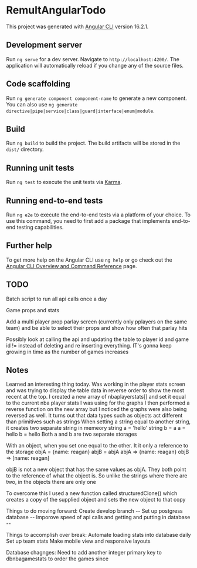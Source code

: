 # RemultAngularTodo

This project was generated with [Angular CLI](https://github.com/angular/angular-cli) version 16.2.1.

## Development server

Run `ng serve` for a dev server. Navigate to `http://localhost:4200/`. The application will automatically reload if you change any of the source files.

## Code scaffolding

Run `ng generate component component-name` to generate a new component. You can also use `ng generate directive|pipe|service|class|guard|interface|enum|module`.

## Build

Run `ng build` to build the project. The build artifacts will be stored in the `dist/` directory.

## Running unit tests

Run `ng test` to execute the unit tests via [Karma](https://karma-runner.github.io).

## Running end-to-end tests

Run `ng e2e` to execute the end-to-end tests via a platform of your choice. To use this command, you need to first add a package that implements end-to-end testing capabilities.

## Further help

To get more help on the Angular CLI use `ng help` or go check out the [Angular CLI Overview and Command Reference](https://angular.io/cli) page.

## TODO

Batch script to run all api calls once a day

Game props and stats

Add a multi player prop parlay screen (currently only pplayers on the same team) and be able to select their props and show how often that parlay hits

Possibly look at calling the api and updating the table to player id and game id != instead of deleting and re inserting everything. IT's gonna keep growing in time as the number of games increases




## Notes
Learned an interesting thing today. Was working in the player stats screen and was trying to display the table data in reverse order to show the most recent at the top. 
I created a new array of nbaplayerstats[] and set it equal to the current nba player stats I was using for the graphs
I then performed a reverse function on the new array but I noticed the graphs were also being reversed as well.
It turns out that data types such as objects act different than primitives such as strings
When setting a string equal to another string, it creates two separate string in memeory
string a = 'hello'
string b = a
a = hello
b = hello
Both a and b are two separate storages

With an object, when you set one equal to the other. It it only a reference to the storage
objA = {name: reagan}
abjB = abjA
abjA => {name: reagan}
objB => [name: reagan]

objB is not a new object that has the same values as objA. They both point to the reference of what the object is. So unlike the strings where there are two, in the objects there are only one

To overcome this I used a new function called structuredClone() which creates a copy of the supplied object and sets the new object to that copy


Things to do moving forward:
Create develop branch --
Set up postgress database -- 
Imporove speed of api calls and getting and putting in database --

Things to accomplish over break:
Automate loading stats into database daily
Set up team stats
Make mobile view and responsive layouts

Database chagnges:
Need to add another integer primary key to dbnbagamestats to order the games since 



